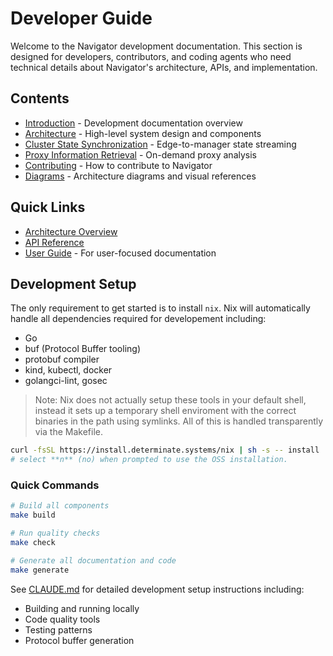 # Developer Guide

Welcome to the Navigator development documentation. This section is designed for developers, contributors, and coding agents who need technical details about Navigator's architecture, APIs, and implementation.

## Contents

- [Introduction](intro.md) - Development documentation overview
- [Architecture](architecture.md) - High-level system design and components
- [Cluster State Synchronization](cluster-state-sync.md) - Edge-to-manager state streaming
- [Proxy Information Retrieval](proxy-information-retrieval.md) - On-demand proxy analysis
- [Contributing](contributing.md) - How to contribute to Navigator
- [Diagrams](diagrams/) - Architecture diagrams and visual references

## Quick Links

- [Architecture Overview](architecture.md)
- [API Reference](../reference/api/)
- [User Guide](../user-guide/) - For user-focused documentation

## Development Setup

The only requirement to get started is to install `nix`. Nix will automatically handle all dependencies required for developement including:
- Go
- buf (Protocol Buffer tooling)
- protobuf compiler
- kind, kubectl, docker
- golangci-lint, gosec

> Note: Nix does not actually setup these tools in your default shell, instead it sets up a temporary shell enviroment with the correct binaries in the path using symlinks. All of this is handled transparently via the Makefile.

```bash
curl -fsSL https://install.determinate.systems/nix | sh -s -- install
# select **n** (no) when prompted to use the OSS installation.
   ```

### Quick Commands

```bash
# Build all components
make build

# Run quality checks
make check

# Generate all documentation and code
make generate
```

See [CLAUDE.md](../../CLAUDE.md) for detailed development setup instructions including:

- Building and running locally
- Code quality tools
- Testing patterns
- Protocol buffer generation
